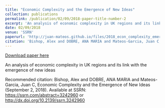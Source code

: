 ```yaml
---
title: "Economic Complexity and the Emergence of New Ideas"
collection: publications
permalink: /publication/02/09/2018-paper-title-number-2
excerpt: 'An analysis of economic complexity in UK regions and its link with the emergence of new ideas'
date: 02/09/2018
venue: 'SSRN'
paperurl: 'http://juan-mateos.github.io/files/2018_econ_complexity_emergence.pdf'
citation: 'Bishop, Alex and DOBRE, ANA MARIA and Mateos-Garcia, Juan C, Economic Complexity and the Emergence of New Ideas (September 2, 2018). Available at SSRN: https://ssrn.com/abstract=3242960 or http://dx.doi.org/10.2139/ssrn.3242960'
---
```


<a href='http://juan-mateos.github.io/files/2018_econ_complexity_emergence.pdf'>Download paper here</a>

An analysis of economic complexity in UK regions and its link with the emergence of new ideas

Recommended citation: Bishop, Alex and DOBRE, ANA MARIA and Mateos-Garcia, Juan C, Economic Complexity and the Emergence of New Ideas (September 2, 2018). Available at SSRN: https://ssrn.com/abstract=3242960 or http://dx.doi.org/10.2139/ssrn.3242960